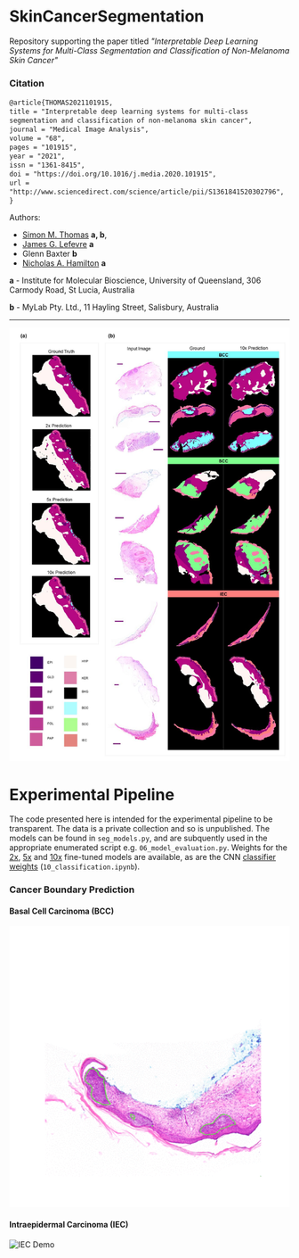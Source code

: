 # SkinCancerSegmentation
Repository supporting the paper titled *"Interpretable Deep Learning Systems for Multi-Class Segmentation and Classification of Non-Melanoma Skin Cancer"*

### Citation

```
@article{THOMAS2021101915,
title = "Interpretable deep learning systems for multi-class segmentation and classification of non-melanoma skin cancer",
journal = "Medical Image Analysis",
volume = "68",
pages = "101915",
year = "2021",
issn = "1361-8415",
doi = "https://doi.org/10.1016/j.media.2020.101915",
url = "http://www.sciencedirect.com/science/article/pii/S1361841520302796",
}
```


Authors:
- [Simon M. Thomas](https://orcid.org/0000-0003-4609-2732) **a, b**,
- [James G. Lefevre](https://orcid.org/0000-0002-5945-9575) **a**
- Glenn Baxter **b**
- [Nicholas A. Hamilton](https://orcid.org/000-0003-0331-3427) **a**

**a** - Institute for Molecular Bioscience, University of Queensland, 306 Carmody Road, St
Lucia, Australia

**b** - MyLab Pty. Ltd., 11 Hayling Street, Salisbury, Australia

<hr>

![Segmentation](./assets/whole_tissue_segmentation.png)

# Experimental Pipeline

The code presented here is intended for the experimental pipeline to be transparent. The data is a private collection and so is unpublished. The models
can be found in `seg_models.py`, and are subquently used in the appropriate enumerated script e.g. `06_model_evaluation.py`. Weights for the [2x](https://drive.google.com/drive/folders/1a3FSq65RHfDBJHhOXzVMEF5rVX0FDUpx?usp=sharing),
 [5x](https://drive.google.com/drive/folders/1t1AEYFdyklj1Xr3LnodLhols92WOECf4?usp=sharing) and [10x](https://drive.google.com/drive/folders/1ZfAD9R417BQkow_d76iwcaJLJ0doyLyg?usp=sharing) fine-tuned models are available, as are the CNN [classifier weights](https://drive.google.com/file/d/1VB6oqJfF5avvE8SSh86aLQIUt9xLnFhT/view?usp=sharing) 
(`10_classification.ipynb`). 


### Cancer Boundary Prediction

#### Basal Cell Carcinoma (BCC)

![BCC Demo](./assets/BCC.gif)

#### Intraepidermal Carcinoma (IEC)
![IEC Demo](./assets/IEC.gif)



